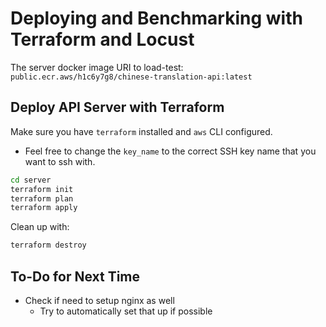 # Deploying and Benchmarking with Terraform and Locust

The server docker image URI to load-test: `public.ecr.aws/h1c6y7g8/chinese-translation-api:latest`

## Deploy API Server with Terraform

Make sure you have `terraform` installed and `aws` CLI configured.

- Feel free to change the `key_name` to the correct SSH key name that you want to ssh with.

```bash
cd server
terraform init
terraform plan
terraform apply
```

Clean up with:

```bash
terraform destroy
```

## To-Do for Next Time

- Check if need to setup nginx as well
  - Try to automatically set that up if possible

